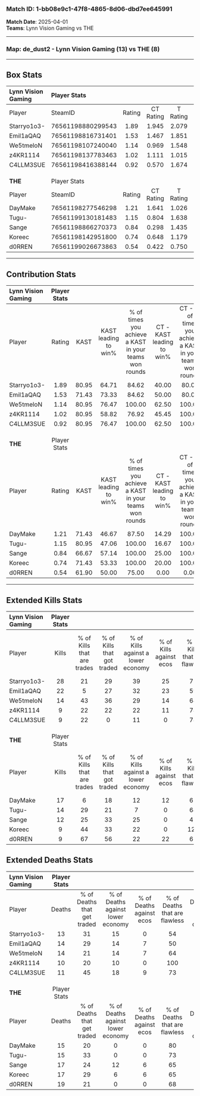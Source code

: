 ### Match ID: 1-bb08e9c1-47f8-4865-8d06-dbd7ee645991  
**Match Date**: 2025-04-01  
**Teams**: Lynn Vision Gaming vs THE  

---  

### **Map**: de_dust2 - Lynn Vision Gaming (13) vs THE (8)  
---  

## Box Stats  

| **Lynn Vision Gaming** | Player Stats      |        |           |          |       |       |       |         |        |      |     |
| :- | :- | :-: | :-: | :-: | :-: | :-: | :-: | :-: | :-: | :-: | :-: |
| Player                 | SteamID           | Rating | CT Rating | T Rating | KAST  |  ADR  | Kills | Assists | Deaths | K/D  | HS% |
| Starryo1o3-            | 76561198880299543 |  1.89  |   1.945   |  2.079   | 80.95 | 124.1 |  28   |    4    |   13   | 2.15 | 50  |
| Emil1aQAQ              | 76561198816731401 |  1.53  |   1.467   |  1.851   | 71.43 | 113.0 |  22   |    7    |   14   | 1.57 | 54  |
| We5tmeloN              | 76561198107240040 |  1.14  |   0.969   |  1.548   | 80.95 | 73.0  |  14   |    7    |   14   | 1.00 | 71  |
| z4KR1114               | 76561198137783463 |  1.02  |   1.111   |  1.015   | 80.95 | 58.9  |   9   |   13    |   10   | 0.90 | 77  |
| C4LLM3SUE              | 76561198416388144 |  0.92  |   0.570   |  1.674   | 80.95 | 46.6  |   9   |    5    |   11   | 0.82 | 100 |
|                        |                   |        |           |          |       |       |       |         |        |      |     |
|                        |                   |        |           |          |       |       |       |         |        |      |     |
|                        |                   |        |           |          |       |       |       |         |        |      |     |
| **THE**                | Player Stats      |        |           |          |       |       |       |         |        |      |     |
| Player                 | SteamID           | Rating | CT Rating | T Rating | KAST  |  ADR  | Kills | Assists | Deaths | K/D  | HS% |
| DayMake                | 76561198277546298 |  1.21  |   1.641   |  1.026   | 71.43 | 88.1  |  17   |    6    |   15   | 1.13 | 11  |
| Tugu-                  | 76561199130181483 |  1.15  |   0.804   |  1.638   | 80.95 | 86.1  |  14   |    6    |   15   | 0.93 | 71  |
| Sange                  | 76561198866270373 |  0.84  |   0.298   |  1.435   | 66.67 | 64.2  |  12   |    6    |   17   | 0.71 | 83  |
| Koreec                 | 76561198142951800 |  0.74  |   0.648   |  1.179   | 71.43 | 58.6  |   9   |    6    |   17   | 0.53 | 77  |
| d0RREN                 | 76561199026673863 |  0.54  |   0.422   |  0.750   | 61.90 | 40.7  |   9   |    2    |   19   | 0.47 | 66  |
---  

## Contribution Stats  

| **Lynn Vision Gaming** | Player Stats |       |                      |                                                        |                           |                                                             |                          |                                                            |
| :- | :-: | :-: | :-: | :-: | :-: | :-: | :-: | :-: |
| Player                 |    Rating    | KAST  | KAST leading to win% | % of times you achieve a KAST in your teams won rounds | CT - KAST leading to win% | CT - % of times you achieve a KAST in your teams won rounds | T - KAST leading to win% | T - % of times you achieve a KAST in your teams won rounds |
| Starryo1o3-            |     1.89     | 80.95 |        64.71         |                         84.62                          |           40.00           |                            80.00                            |          100.00          |                           87.50                            |
| Emil1aQAQ              |     1.53     | 71.43 |        73.33         |                         84.62                          |           50.00           |                            80.00                            |          100.00          |                           87.50                            |
| We5tmeloN              |     1.14     | 80.95 |        76.47         |                         100.00                         |           62.50           |                           100.00                            |          88.89           |                           100.00                           |
| z4KR1114               |     1.02     | 80.95 |        58.82         |                         76.92                          |           45.45           |                           100.00                            |          83.33           |                           62.50                            |
| C4LLM3SUE              |     0.92     | 80.95 |        76.47         |                         100.00                         |           62.50           |                           100.00                            |          88.89           |                           100.00                           |
|                        |              |       |                      |                                                        |                           |                                                             |                          |                                                            |
|                        |              |       |                      |                                                        |                           |                                                             |                          |                                                            |
|                        |              |       |                      |                                                        |                           |                                                             |                          |                                                            |
| **THE**                | Player Stats |       |                      |                                                        |                           |                                                             |                          |                                                            |
| Player                 |    Rating    | KAST  | KAST leading to win% | % of times you achieve a KAST in your teams won rounds | CT - KAST leading to win% | CT - % of times you achieve a KAST in your teams won rounds | T - KAST leading to win% | T - % of times you achieve a KAST in your teams won rounds |
| DayMake                |     1.21     | 71.43 |        46.67         |                         87.50                          |           14.29           |                           100.00                            |          75.00           |                           85.71                            |
| Tugu-                  |     1.15     | 80.95 |        47.06         |                         100.00                         |           16.67           |                           100.00                            |          63.64           |                           100.00                           |
| Sange                  |     0.84     | 66.67 |        57.14         |                         100.00                         |           25.00           |                           100.00                            |          70.00           |                           100.00                           |
| Koreec                 |     0.74     | 71.43 |        53.33         |                         100.00                         |           20.00           |                           100.00                            |          70.00           |                           100.00                           |
| d0RREN                 |     0.54     | 61.90 |        50.00         |                         75.00                          |           0.00            |                            0.00                             |          75.00           |                           85.71                            |
---  

## Extended Kills Stats  

| **Lynn Vision Gaming** | Player Stats |                            |                            |                                    |                         |                              |                                 |                                       |                    |           |
| :- | :-: | :-: | :-: | :-: | :-: | :-: | :-: | :-: | :-: | :-: |
| Player                 |    Kills     | % of Kills that are trades | % of Kills that got traded | % of Kills against a lower economy | % of Kills against ecos | % of Kills that are flawless | % of Kills that are close duels | % of Kills that are assisted by flash | Pistol Round Kills | AWP Kills |
| Starryo1o3-            |      28      |             21             |             29             |                 39                 |           25            |              75              |                4                |                  14                   |         0          |     2     |
| Emil1aQAQ              |      22      |             5              |             27             |                 32                 |           23            |              59              |                0                |                   5                   |         0          |     3     |
| We5tmeloN              |      14      |             43             |             36             |                 29                 |           14            |              64              |                0                |                  21                   |         0          |     2     |
| z4KR1114               |      9       |             22             |             22             |                 22                 |           11            |              78              |                0                |                   0                   |         2          |     2     |
| C4LLM3SUE              |      9       |             22             |             0              |                 11                 |            0            |              78              |               11                |                   0                   |         0          |     1     |
|                        |              |                            |                            |                                    |                         |                              |                                 |                                       |                    |           |
|                        |              |                            |                            |                                    |                         |                              |                                 |                                       |                    |           |
|                        |              |                            |                            |                                    |                         |                              |                                 |                                       |                    |           |
| **THE**                | Player Stats |                            |                            |                                    |                         |                              |                                 |                                       |                    |           |
| Player                 |    Kills     | % of Kills that are trades | % of Kills that got traded | % of Kills against a lower economy | % of Kills against ecos | % of Kills that are flawless | % of Kills that are close duels | % of Kills that are assisted by flash | Pistol Round Kills | AWP Kills |
| DayMake                |      17      |             6              |             18             |                 12                 |           12            |              65              |                6                |                   0                   |         16         |     0     |
| Tugu-                  |      14      |             29             |             21             |                 7                  |            0            |              64              |                0                |                  21                   |         0          |     1     |
| Sange                  |      12      |             25             |             33             |                 25                 |            0            |              42              |                8                |                   0                   |         0          |     1     |
| Koreec                 |      9       |             44             |             33             |                 22                 |            0            |             122              |                0                |                  11                   |         0          |     1     |
| d0RREN                 |      9       |             67             |             56             |                 22                 |           22            |              67              |               11                |                  11                   |         0          |     2     |
## Extended Deaths Stats  

| **Lynn Vision Gaming** | Player Stats |                             |                                   |                          |                               |                            |                           |               |
| :- | :-: | :-: | :-: | :-: | :-: | :-: | :-: | :-: |
| Player                 |    Deaths    | % of Deaths that get traded | % of Deaths against lower economy | % of Deaths against ecos | % of Deaths that are flawless | % of Deaths that are close | % of Deaths while blinded | Deaths to AWP |
| Starryo1o3-            |      13      |             31              |                15                 |            0             |              54               |             8              |             0             |       2       |
| Emil1aQAQ              |      14      |             29              |                14                 |            7             |              50               |             7              |            14             |       2       |
| We5tmeloN              |      14      |             21              |                14                 |            7             |              64               |             0              |            14             |       3       |
| z4KR1114               |      10      |             20              |                10                 |            0             |              100              |             0              |             0             |       5       |
| C4LLM3SUE              |      11      |             45              |                18                 |            9             |              73               |             9              |             9             |       4       |
|                        |              |                             |                                   |                          |                               |                            |                           |               |
|                        |              |                             |                                   |                          |                               |                            |                           |               |
|                        |              |                             |                                   |                          |                               |                            |                           |               |
| **THE**                | Player Stats |                             |                                   |                          |                               |                            |                           |               |
| Player                 |    Deaths    | % of Deaths that get traded | % of Deaths against lower economy | % of Deaths against ecos | % of Deaths that are flawless | % of Deaths that are close | % of Deaths while blinded | Deaths to AWP |
| DayMake                |      15      |             20              |                 0                 |            0             |              80               |             7              |            27             |       0       |
| Tugu-                  |      15      |             33              |                 0                 |            0             |              73               |             7              |             7             |       1       |
| Sange                  |      17      |             24              |                12                 |            6             |              65               |             0              |            12             |       0       |
| Koreec                 |      17      |             29              |                 6                 |            6             |              65               |             0              |             6             |       0       |
| d0RREN                 |      19      |             21              |                 0                 |            0             |              68               |             0              |             0             |       1       |
